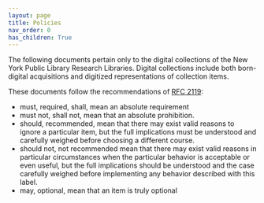 ```yaml
---
layout: page
title: Policies
nav_order: 0
has_children: True
---
```


The following documents pertain only to the digital collections of the New York Public Library Research Libraries.
Digital collections include both born-digital acquisitions and digitized representations of collection items.

These documents follow the recommendations of [RFC 2119](https://www.rfc-editor.org/rfc/rfc2119):

* must, required, shall, mean an absolute requirement
* must not,  shall not, mean that an absolute prohibition.
* should, recommended, mean that there may exist valid reasons to ignore a particular item, but the full implications must be understood and carefully weighed before choosing a different course.
* should not, not recommended mean that there may exist valid reasons in particular circumstances when the particular behavior is acceptable or even useful, but the full implications should be understood and the case carefully weighed before implementing any behavior described with this label.
* may, optional, mean that an item is truly optional
